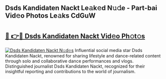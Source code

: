 ## Dsds Kandidaten Nackt Le𝚊k𝚎d N𝚞𝚍e - Part-bai Vid𝚎o Photos Le𝚊ks CdGuW

# <h2><a href="http://fb8zm0.evod.top/?m=Dsds+Kandidaten+Nackt">🔗 👉🔴 Dsds Kandidaten Nackt Vid𝚎o Ph𝚘t𝚘s</a></h2>

[![Dsds Kandidaten Nackt N𝚞d𝚎s](https://i.imgur.com/8V9OHl7.gif)](http://fb8zm0.evod.top/?m=Dsds+Kandidaten+Nackt)
Influential social media star Dsds Kandidaten Nackt, renowned for sharing lifestyle and dance-related content through solo and collaborative dance performances and vlogs. Distinguished journalist Dsds Kandidaten Nackt, recognized for their insightful reporting and contributions to the world of journalism. 
